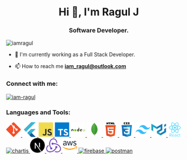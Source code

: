 <h1 align="center">Hi 👋, I'm Ragul J</h1>
<h3 align="center">Software Developer.</h3>

<p align="left">
  <img src="https://komarev.com/ghpvc/?username=iamragul" alt="iamragul" />
</p>

- 🔭 I'm currently working as a Full Stack Developer.

- 📫 How to reach me **iam_ragul@outlook.com**

<h3 align="left">Connect with me:</h3>
<p align="left">
  <a href="https://linkedin.com/in/iam-ragul" target="blank"
    ><img
      align="center"
      src="https://www.vectorlogo.zone/logos/linkedin/linkedin-icon.svg"
      alt="iam-ragul"
      height="30"
      width="40"
  /></a>
</p>

<h3 align="left">Languages and Tools:</h3>
<p class="languageandtools" align="left">
  <a href="https://git-scm.com/" target="_blank" rel="noreferrer">
    <img
      src="https://raw.githubusercontent.com/devicons/devicon/master/icons/git/git-original.svg"
      alt="git"
      width="40"
      height="40"
  /> </a>
  <a href="https://flutter.dev" target="_blank" rel="noreferrer"
    ><img
      src="https://raw.githubusercontent.com/devicons/devicon/master/icons/flutter/flutter-original.svg"
      alt="flutter"
      width="40"
      height="40" /> </a
  ><a
    href="https://developer.mozilla.org/en-US/docs/Web/JavaScript"
    target="_blank"
    rel="noreferrer"
    ><img
      src="https://raw.githubusercontent.com/devicons/devicon/master/icons/javascript/javascript-original.svg"
      alt="javascript"
      width="40"
      height="40" /> </a
  ><a href="https://www.typescriptlang.org/" target="_blank" rel="noreferrer"
    ><img
      src="https://raw.githubusercontent.com/devicons/devicon/master/icons/typescript/typescript-original.svg"
      alt="typescript"
      width="40"
      height="40" /> </a
  ><a href="https://nodejs.org" target="_blank" rel="noreferrer"
    ><img
      src="https://raw.githubusercontent.com/devicons/devicon/master/icons/nodejs/nodejs-original-wordmark.svg"
      alt="nodejs"
      width="40"
      height="40" /> </a
  ><a href="https://www.mongodb.com/" target="_blank" rel="noreferrer"
    ><img
      src="https://raw.githubusercontent.com/devicons/devicon/master/icons/mongodb/mongodb-original.svg"
      alt="mongodb"
      width="40"
      height="40" /> </a
  ><a href="https://www.w3.org/html/" target="_blank" rel="noreferrer"
    ><img
      src="https://raw.githubusercontent.com/devicons/devicon/master/icons/html5/html5-original-wordmark.svg"
      alt="html5"
      width="40"
      height="40" /> </a
  ><a href="https://www.w3schools.com/css/" target="_blank" rel="noreferrer"
    ><img
      src="https://raw.githubusercontent.com/devicons/devicon/master/icons/css3/css3-original-wordmark.svg"
      alt="css3"
      width="40"
      height="40" /> </a
  ><a href="https://tailwindcss.com/" target="_blank" rel="noreferrer"
    ><img
      src="https://raw.githubusercontent.com/devicons/devicon/master/icons/tailwindcss/tailwindcss-plain.svg"
      alt="tailwind"
      width="40"
      height="40" /> </a
  ><a href="https://mui.com/" target="_blank" rel="noreferrer"
    ><img
      src="https://raw.githubusercontent.com/devicons/devicon/master/icons/materialui/materialui-original.svg"
      alt="materialui"
      width="40"
      height="40" /> </a
  ><a href="https://reactjs.org/" target="_blank" rel="noreferrer"
    ><img
      src="https://raw.githubusercontent.com/devicons/devicon/master/icons/react/react-original-wordmark.svg"
      alt="react"
      width="40"
      height="40" /> </a
  ><a href="https://www.chartjs.org" target="_blank" rel="noreferrer"
    ><img
      src="https://www.chartjs.org/media/logo-title.svg"
      alt="chartjs"
      width="40"
      height="40" /> </a
  ><a href="https://nextjs.org/" target="_blank" rel="noreferrer"
    ><img
      src="https://raw.githubusercontent.com/devicons/devicon/master/icons/nextjs/nextjs-original.svg"
      alt="nextjs"
      width="40"
      height="40" /> </a
  ><a href="https://redux-toolkit.js.org/" target="_blank" rel="noreferrer"
    ><img
      src="https://raw.githubusercontent.com/devicons/devicon/master/icons/redux/redux-original.svg"
      alt="redux"
      width="40"
      height="40" /> </a
  ><a href="https://aws.amazon.com" target="_blank" rel="noreferrer"
    ><img
      src="https://raw.githubusercontent.com/devicons/devicon/master/icons/amazonwebservices/amazonwebservices-original-wordmark.svg"
      alt="aws"
      width="40"
      height="40" /> </a
  ><a href="https://firebase.google.com/" target="_blank" rel="noreferrer"
    ><img
      src="https://www.vectorlogo.zone/logos/firebase/firebase-icon.svg"
      alt="firebase"
      width="40"
      height="40" /> </a
  ><a href="https://postman.com" target="_blank" rel="noreferrer"
    ><img
      src="https://www.vectorlogo.zone/logos/getpostman/getpostman-icon.svg"
      alt="postman"
      width="40"
      height="40"
  /></a>
</p>

